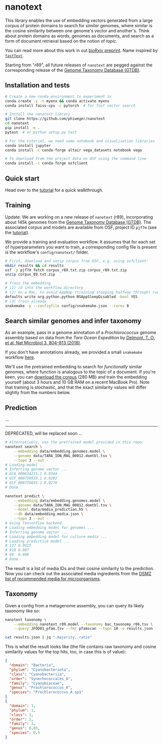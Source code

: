 # nanotext

This library enables the use of embedding vectors generated from a large corpus of protein domains to search for _similar_ genomes, where similar is the cosine similarity between one genome's vector and another's. Think about protein domains as words, genomes as documents, and search as a form of document retrieval based on the notion of _topic_. 

You can read more about this work in out [bioRxiv preprint](https://www.biorxiv.org/content/early/2019/01/18/524280). Name inspired by [`fastText`](https://fasttext.cc/).

Starting from "r89", all future releases of `nanotext` are pegged against the corresponding release of the [Genome Taxonomy Database (GTDB)](http://gtdb.ecogenomic.org/).


## Installation and tests


```bash
# Create a new conda environment to experiment in
conda create -y -n myenv && conda activate myenv
conda install faiss-cpu -c pytorch  # for fast vector search

# Install the nanotext library
git clone https://github.com/phiweger/nanotext
cd nanotext
pip install -e .
pytest  # or python setup.py test

# For the tutorial, we need some notebook and visualisation libraries
conda install jupyter
conda install -c conda-forge altair vega_datasets notebook vega

# To download from the project data on OSF using the command line
conda install -c conda-forge osfclient
```


## Quick start

Head over to the [tutorial](https://github.com/phiweger/nanotext/blob/master/tutorial/tara.ipynb) for a quick walkthrough.


## Training

Update: We are working on a new release of `nanotext` (r89), incorporating about 145k genomes from the [Genome Taxonomy Database (GTDB)](http://gtdb.ecogenomic.org/). The associated corpus and models are available from OSF, project ID `pjf7m` (see the [tutorial](https://github.com/phiweger/nanotext/blob/master/tutorial/tara.ipynb)).

We provide a training and evaluation workflow. It assumes that for each set of hyperparameters you want to train, a corresponding config file is present is the workflow's `config/nanotext/` folder.


```bash
# First, download and unzip corpus from OSF, e.g. using osfclient:
mkdir results && cd results
osf -p pjf7m fetch corpus_r89.txt.zip corpus_r89.txt.zip
unzip corpus_89.txt.zip

# Train the embedding
# (1) cd into the workflow directory
# (2) on a Mac, to avoid AppNap (training stopping halfway through) run
defaults write org.python.python NSAppSleepDisabled -bool YES
# (3) train already
snakemake -p --configfile config/snakemake.json --cores 8
```


## Search similar genomes and infer taxonomy

As an example, pass in a genome annotation of a _Prochlorococcus_ genome assembly based on data from the _Tara Ocean Expedition_ by [Delmont, T. O. et al. Nat Microbiol 3, 804–813 (2018)](https://www.nature.com/articles/s41564-018-0176-9).

If you don't have annotations already, we provided a small `snakemake` workflow [here](https://github.com/phiweger/nanotext/tree/master/nanotext/workflows/annotation_hmmer).

We'll use the pretrained embedding to search for _functionally_ similar genomes, where function is analogous to the topic of a document. If you're keen, you can [download the corpus](https://osf.io/pjf7m/) (280 MB) and train the embedding yourself (about 3 hours and 10 GB RAM on a recent MacBook Pro). Note that training is stochastic, and that the exact similarity values will differ slightly from the numbers below.


## Prediction

...


---

DEPRECATED, will be replaced soon ...


```bash
# Alternatively, use the pretrained model provided in this repo:
nanotext search \
    --embedding data/embedding.genomes.model \
    --genome data/TARA_ION_MAG_00012.domtbl.tsv \
    --topn 3 --out -
# Loading model ...
# Inferring genome vector ...
# GCA_000634215.1 0.9344
# GCF_000759935.1 0.9282
# GCF_000759855.1 0.9276
# Done.

nanotext predict \
    --embedding data/embedding.genomes.model \
    --genome data/TARA_ION_MAG_00012.domtbl.tsv \
    --model data/media_prediction.h5 \
    --db data/embedding.media.json \
    --topn 3 --out -
# Using TensorFlow backend.
# Loading embedding model for genomes ...
# Inferring genome vector ...
# Loading embedding model for culture media ...
# Loading predictive model ...
# 137 0.9915
# 918 0.987
# 69  0.986
# Done.
```


The result is a list of media IDs and their cosine similarity to the prediction. Now you can check out the associated media ingredients from the [DSMZ list of recommended media for microorganisms](https://www.dsmz.de/catalogues/catalogue-microorganisms/culture-technology/list-of-media-for-microorganisms.html).


## Taxonomy

Given a contig from a metagenome assembly, you can query its likely taxonomy like so:


```bash
nanotext taxonomy \
    --embedding nanotext_r89.model --taxonomy bac_taxonomy_r86.tsv \
    --query JFOD01_pfam.tsv --fmt pfamscan --topn 10 -o results.json

cat results.json | jq ".majority,.ratio"
```


This is what the result looks like (the file contains raw taxonomy and cosine similarity values for the top hits, too, in case this is of value):



```json
{
  "domain": "Bacteria",
  "phylum": "Cyanobacteriota",
  "class": "Cyanobacteriia",
  "order": "Synechococcales_A",
  "family": "Cyanobiaceae",
  "genus": "Prochlorococcus_A",
  "species": "Prochlorococcus_A sp1"
}
{
  "domain": 1,
  "phylum": 1,
  "class": 1,
  "order": 1,
  "family": 1,
  "genus": 0.83,
  "species": 0.5
}
```
